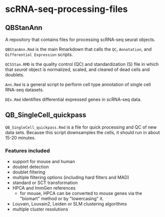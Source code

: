 # scRNA-seq-processing-files

## QBStanAnn
A repository that contains files for processing scRNA-seq seurat objects.

`QBStanAnn.Rmd` is the main Rmarkdown that calls the `QC`, `Annotation`, and `Differential Expression` scripts.  

`QCSStan.RMD` is the quality control (QC) and standardization (S) file in which that _seurat_ object is normalized, scaled, and cleared of dead cells and doublets.

`Ann.Rmd` is a general script to perform cell type annotation of single cell RNA-seq datasets.

`DEx.Rmd` identifies differential expressed genes in scRNA-seq data.

## QB_SingleCell_quickpass
`QB_SingleCell_quickpass.Rmd` is a file for quick processing and QC of new data sets.  Because this script downsamples the cells, it should run in about 15-20 minutes.

### Features included
- support for mouse and human
- doublet detection
- doublet filtering
- multiple filtering options (including hard filters and MAD)
- standard or SCT transformation
- HPCA and ImmGen references
    - for mouse, HPCA can be converted to mouse genes via the "biomart" method or by "lowercasing" it.
- Louvain, Louvain2, Leiden or SLM clustering algorithms
- multiple cluster resolutions
